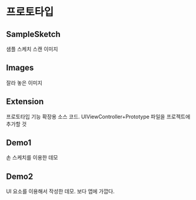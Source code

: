 # 프로토타입

## SampleSketch

샘플 스케치 스캔 이미지

## Images

잘라 놓은 이미지

## Extension

프로토타입 기능 확장용 소스 코드. UIViewController+Prototype 파일을 프로젝트에 추가할 것

## Demo1

손 스케치를 이용한 데모

## Demo2

UI 요소를 이용해서 작성한 데모. 보다 앱에 가깝다.
